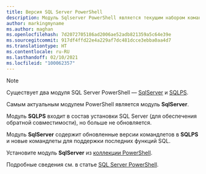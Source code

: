 ```yaml
---
title: Версия SQL Server PowerShell
description: Модуль Sqlserver PowerShell является текущим набором команд SQL Server PowerShell.
author: markingmyname
ms.author: maghan
ms.openlocfilehash: 7d2072705186ad2006ae52adb821359a5c64e39e
ms.sourcegitcommit: 917df4ffd22e4a229af7dc481dcce3ebba0aa4d7
ms.translationtype: HT
ms.contentlocale: ru-RU
ms.lasthandoff: 02/10/2021
ms.locfileid: "100062357"
---
```

> [!NOTE]
> Существует два модуля SQL Server PowerShell — [SqlServer](/powershell/module/sqlserver) и [SQLPS](/powershell/module/sqlps).
>
> Самым актуальным модулем PowerShell является модуль **SqlServer**.
>
> Модуль **SQLPS** входит в состав установки SQL Server (для обеспечения обратной совместимости), но больше не обновляется.
>
> Модуль **SqlServer** содержит обновленные версии командлетов в **SQLPS** и новые командлеты для поддержки последних функций SQL.
>
> Установите модуль **SqlServer** из [коллекции PowerShell](https://www.powershellgallery.com/packages/SqlServer).
>
> Подробные сведения см. в статье [SQL Server PowerShell](../powershell/sql-server-powershell.md).
